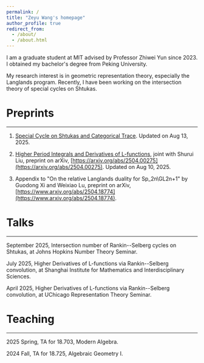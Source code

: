 ```yaml
---
permalink: /
title: "Zeyu Wang's homepage"
author_profile: true
redirect_from: 
  - /about/
  - /about.html
---
```


I am a graduate student at MIT advised by Professor Zhiwei Yun since 2023. I obtained my bachelor's degree from Peking University.

My research interest is in geometric representation theory, especially the Langlands program. Recently, I have been working on the intersection theory of special cycles on Shtukas.

# Preprints
------

1. [Special Cycle on Shtukas and Categorical Trace](https://zeyuw42.github.io/assets/specialcyclecattrace.pdf). Updated on Aug 13, 2025.

2. [Higher Period Integrals and Derivatives of L-functions](https://zeyuw42.github.io/assets/higherperiod.pdf), joint with Shurui Liu, preprint on
arXiv, [https://arxiv.org/abs/2504.00275](https://arxiv.org/abs/2504.00275). Updated on Aug 10, 2025.

3. Appendix to "On the relative Langlands duality for Sp_2n\GL2n+1" by Guodong Xi and Weixiao Lu, preprint on arXiv, [https://www.arxiv.org/abs/2504.18774](https://www.arxiv.org/abs/2504.18774).


# Talks
------

September 2025, Intersection number of Rankin--Selberg cycles on Shtukas, at Johns Hopkins Number Theory
Seminar.  

July 2025, Higher Derivatives of L-functions via Rankin--Selberg convolution, at Shanghai Institute for Mathematics and Interdisciplinary Sciences.  

April 2025, Higher Derivatives of L-functions via Rankin--Selberg convolution, at UChicago Representation Theory Seminar.  







# Teaching
------

2025 Spring, TA for 18.703, Modern Algebra.

2024 Fall, TA for 18.725, Algebraic Geometry I.


